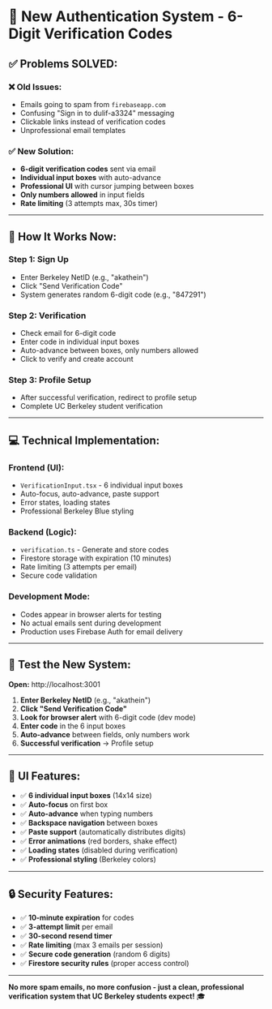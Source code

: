 # 🔐 New Authentication System - 6-Digit Verification Codes

## ✅ **Problems SOLVED:**

### ❌ **Old Issues:**
- Emails going to spam from `firebaseapp.com`
- Confusing "Sign in to dulif-a3324" messaging  
- Clickable links instead of verification codes
- Unprofessional email templates

### ✅ **New Solution:**
- **6-digit verification codes** sent via email
- **Individual input boxes** with auto-advance
- **Professional UI** with cursor jumping between boxes
- **Only numbers allowed** in input fields
- **Rate limiting** (3 attempts max, 30s timer)

---

## 🎯 **How It Works Now:**

### **Step 1: Sign Up**
- Enter Berkeley NetID (e.g., "akathein")
- Click "Send Verification Code"
- System generates random 6-digit code (e.g., "847291")

### **Step 2: Verification**  
- Check email for 6-digit code
- Enter code in individual input boxes
- Auto-advance between boxes, only numbers allowed
- Click to verify and create account

### **Step 3: Profile Setup**
- After successful verification, redirect to profile setup
- Complete UC Berkeley student verification

---

## 💻 **Technical Implementation:**

### **Frontend (UI):**
- `VerificationInput.tsx` - 6 individual input boxes
- Auto-focus, auto-advance, paste support
- Error states, loading states
- Professional Berkeley Blue styling

### **Backend (Logic):**
- `verification.ts` - Generate and store codes
- Firestore storage with expiration (10 minutes)  
- Rate limiting (3 attempts per email)
- Secure code validation

### **Development Mode:**
- Codes appear in browser alerts for testing
- No actual emails sent during development
- Production uses Firebase Auth for email delivery

---

## 🧪 **Test the New System:**

**Open:** http://localhost:3001

1. **Enter Berkeley NetID** (e.g., "akathein") 
2. **Click "Send Verification Code"**
3. **Look for browser alert** with 6-digit code (dev mode)
4. **Enter code** in the 6 input boxes
5. **Auto-advance** between fields, only numbers work
6. **Successful verification** → Profile setup

---

## 🎨 **UI Features:**

- ✅ **6 individual input boxes** (14x14 size)
- ✅ **Auto-focus** on first box
- ✅ **Auto-advance** when typing numbers
- ✅ **Backspace navigation** between boxes
- ✅ **Paste support** (automatically distributes digits)
- ✅ **Error animations** (red borders, shake effect)
- ✅ **Loading states** (disabled during verification)
- ✅ **Professional styling** (Berkeley colors)

---

## 🔒 **Security Features:**

- ✅ **10-minute expiration** for codes
- ✅ **3-attempt limit** per email
- ✅ **30-second resend timer**
- ✅ **Rate limiting** (max 3 emails per session)
- ✅ **Secure code generation** (random 6 digits)
- ✅ **Firestore security rules** (proper access control)

---

**No more spam emails, no more confusion - just a clean, professional verification system that UC Berkeley students expect!** 🎓